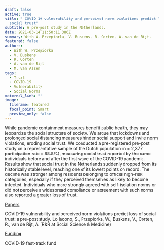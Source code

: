 ```yaml
---
draft: false
active: true
title: " COVID-19 vulnerability and perceived norm violations predict loss of
  social trust"
subtitle: A pre-post study in the Netherlands.
date: 2021-03-14T11:50:11.386Z
summary: With W. Przepiorka, V. Buskens, R. Corten, A. van de Rijt.
featured: false
authors:
  - With W. Przepiorka
  - V. Buskens
  - R. Corten
  - A. van de Rijt
  - M. van Assen.
tags:
  - Trust
  - COVID-19
  - Vulnerability
  - Social Norms
external_link: ""
image:
  filename: featured
  focal_point: Smart
  preview_only: false
---
```

While pandemic containment measures benefit public health, they may jeopardize the social structure of society. We argue that lockdowns and prolonged social distancing measures hinder social support and invite norm violations, eroding social trust. We conducted a pre-registered pre-post study on a representative sample of the Dutch population (n = 2,377; participation rate = 88.8%), measuring social trust reported by the same individuals before and after the first wave of the COVID-19 pandemic. Results show that social trust in the Netherlands suddenly dropped from its historically stable level, reaching one of its lowest points on record. The decline was stronger among residents belonging to official high-risk categories, especially if they perceived themselves as likely to become infected. Individuals who more strongly agreed with self-isolation norms or did not perceive a widespread compliance or agreement with such norms also reported a greater loss of trust.

<u>Papers</u> 

COVID-19 vulnerability and perceived norm violations predict loss of social trust: a pre-post study.
Lo Iacono, S., Przepiorka, W., Buskens, V., Corten, R., van de Rijt, A. (R&R at Social Science & Medicine) 

<u>Funding</u> 

COVID-19 fast-track fund
